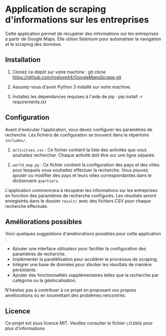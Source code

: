 # Application de scraping d'informations sur les entreprises

Cette application permet de récupérer des informations sur les entreprises à partir de Google Maps. Elle utilise Selenium pour automatiser la navigation et le scraping des données.

## Installation

1. Clonez ce dépôt sur votre machine :
git clone [https://github.com/roslove44/GoogleMapsScrape.git
](https://github.com/roslove44/GoogleMapsScrape.git)

2. Assurez-vous d'avoir Python 3 installé sur votre machine.

3. Installez les dépendances requises à l'aide de pip :
pip install -r requirements.txt


## Configuration

Avant d'exécuter l'application, vous devez configurer les paramètres de recherche. Les fichiers de configuration se trouvent dans le répertoire `includes/`.

1. `activities.csv` : Ce fichier contient la liste des activités que vous souhaitez rechercher. Chaque activité doit être sur une ligne séparée.

2. `world_map.py` : Ce fichier contient la configuration des pays et des villes pour lesquels vous souhaitez effectuer la recherche. Vous pouvez ajouter ou modifier des pays et leurs villes correspondantes dans le dictionnaire `quartiers`.



L'application commencera à récupérer les informations sur les entreprises en fonction des paramètres de recherche configurés. Les résultats seront enregistrés dans le dossier `result/` avec des fichiers CSV pour chaque recherche effectuée.

## Améliorations possibles

Voici quelques suggestions d'améliorations possibles pour cette application :

- Ajouter une interface utilisateur pour faciliter la configuration des paramètres de recherche.
- Implémenter la parallélisation pour accélérer le processus de scraping.
- Intégrer une base de données pour stocker les résultats de manière persistante.
- Ajouter des fonctionnalités supplémentaires telles que la recherche par catégorie ou la géolocalisation.

N'hésitez pas à contribuer à ce projet en proposant vos propres améliorations ou en soumettant des problèmes rencontrés.

## Licence

Ce projet est sous licence MIT. Veuillez consulter le fichier `LICENSE` pour plus d'informations.

